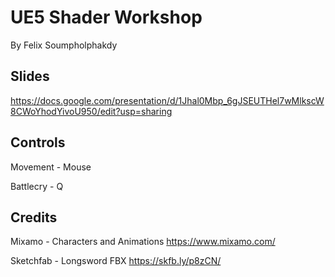 # UE5 Shader Workshop

By Felix Soumpholphakdy

## Slides

https://docs.google.com/presentation/d/1Jhal0Mbp_6gJSEUTHel7wMlkscW8CWoYhodYivoU950/edit?usp=sharing

## Controls

Movement - Mouse

Battlecry - Q

## Credits

Mixamo - Characters and Animations
https://www.mixamo.com/

Sketchfab - Longsword FBX
https://skfb.ly/p8zCN/

